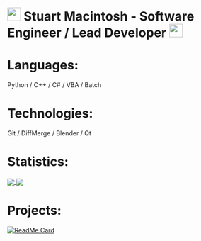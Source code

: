 # <img src="https://raw.githubusercontent.com/MartinHeinz/MartinHeinz/master/wave.gif" width="30px"> Stuart Macintosh - Software Engineer / Lead Developer <img src="https://raw.githubusercontent.com/MartinHeinz/MartinHeinz/master/wave.gif" width="30px">

# Languages:

Python / C++ / C# / VBA / Batch

# Technologies:

Git / DiffMerge / Blender / Qt

# Statistics:

<a href="https://github.com/anuraghazra/github-readme-stats">
  <img align="center" src="https://github-readme-stats.vercel.app/api?username=SmTaUcM&count_private=true&show_icons=true&theme=tokyonight" />
</a>
<a href="https://github.com/anuraghazra/github-readme-stats">
  <img align="center" src="https://github-readme-stats.vercel.app/api/top-langs/?username=SmTaUcM&theme=tokyonight&layout=compact" />
</a>

# Projects:

[![ReadMe Card](https://github-readme-stats.vercel.app/api/pin/?username=SmTaUcM&repo=SSRT&theme=tokyonight)](https://github.com/anuraghazra/github-readme-stats)
<!--
**SmTaUcM/SmTaUcM** is a ✨ _special_ ✨ repository because its `README.md` (this file) appears on your GitHub profile.

Here are some ideas to get you started:

- 🔭 I’m currently working on ...
- 🌱 I’m currently learning ...
- 👯 I’m looking to collaborate on ...
- 🤔 I’m looking for help with ...
- 💬 Ask me about ...
- 📫 How to reach me: ...
- 😄 Pronouns: ...
- ⚡ Fun fact: ...
-->
